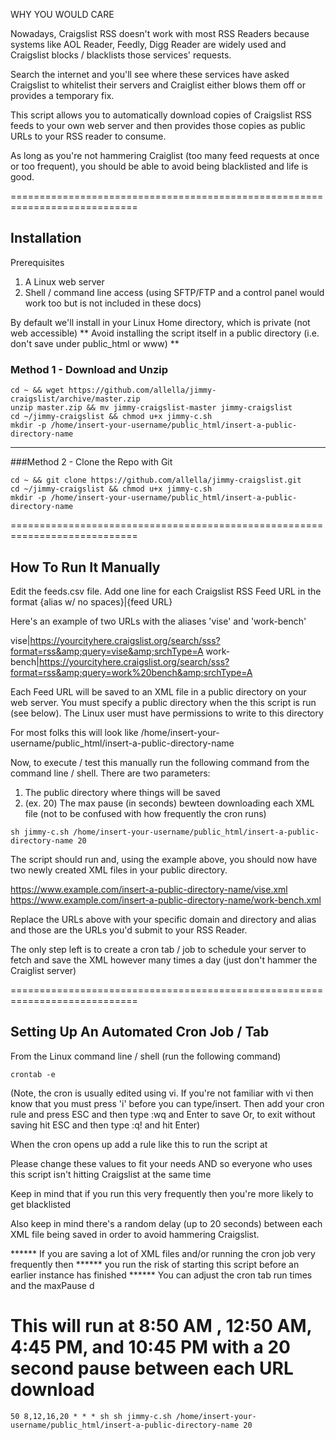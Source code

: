 WHY YOU WOULD CARE

Nowadays, Craigslist RSS doesn't work with most RSS Readers because systems like
AOL Reader, Feedly, Digg Reader are widely used and Craigslist blocks / blacklists
those services' requests.

Search the internet and you'll see where these services have asked Craigslist to whitelist
their servers and Craiglist either blows them off or provides a temporary fix.

This script allows you to automatically download copies of Craigslist RSS feeds to your own
web server and then provides those copies as public URLs to your RSS reader to consume.

As long as you're not hammering Craiglist (too many feed requests at once or too frequent), you
should be able to avoid being blacklisted and life is good.

============================================================================

## Installation

Prerequisites
1. A Linux web server
2. Shell / command line access
   (using SFTP/FTP and a control panel would work too but is not included in these docs)

By default we'll install in your Linux Home directory, which is private (not web accessible)
** Avoid installing the script itself in a public directory (i.e. don't save under public_html or www) ** 

### Method 1 - Download and Unzip
```
cd ~ && wget https://github.com/allella/jimmy-craigslist/archive/master.zip
unzip master.zip && mv jimmy-craigslist-master jimmy-craigslist
cd ~/jimmy-craigslist && chmod u+x jimmy-c.sh
mkdir -p /home/insert-your-username/public_html/insert-a-public-directory-name
```
----------------------------------------------------------------------------

###Method 2 - Clone the Repo with Git
```
cd ~ && git clone https://github.com/allella/jimmy-craigslist.git
cd ~/jimmy-craigslist && chmod u+x jimmy-c.sh
mkdir -p /home/insert-your-username/public_html/insert-a-public-directory-name
```
============================================================================

## How To Run It Manually

Edit the feeds.csv file.
Add one line for each Craigslist RSS Feed URL in the format {alias w/ no spaces}|{feed URL}

Here's an example of two URLs with the aliases 'vise' and 'work-bench'

vise|https://yourcityhere.craigslist.org/search/sss?format=rss&amp;query=vise&amp;srchType=A
work-bench|https://yourcityhere.craigslist.org/search/sss?format=rss&amp;query=work%20bench&amp;srchType=A

Each Feed URL will be saved to an XML file in a public directory on your web server.
You must specify a public directory when the this script is run (see below).
The Linux user must have permissions to write to this directory

For most folks this will look like /home/insert-your-username/public_html/insert-a-public-directory-name

Now, to execute / test this manually run the following command from the command line / shell.
There are two parameters:
1. The public directory where things will be saved
2. (ex. 20) The max pause (in seconds) bewteen downloading each XML file (not to be confused with how
   frequently the cron runs)

```
sh jimmy-c.sh /home/insert-your-username/public_html/insert-a-public-directory-name 20
```

The script should run and, using the example above, you should now have two newly created
XML files in your public directory. 

https://www.example.com/insert-a-public-directory-name/vise.xml
https://www.example.com/insert-a-public-directory-name/work-bench.xml

Replace the URLs above with your specific domain and directory and alias and those are
the URLs you'd submit to your RSS Reader.

The only step left is to create a cron tab / job to schedule your server to fetch and save
the XML however many times a day (just don't hammer the Craiglist server)

============================================================================

## Setting Up An Automated Cron Job / Tab 

From the Linux command line / shell (run the following command)

```
crontab -e
```

(Note, the cron is usually edited using vi. If you're not familiar with vi then know that
 you must press 'i' before you can type/insert. Then add your cron rule and press ESC and
 then type :wq and Enter to save Or, to exit without saving hit ESC and then type :q! and hit Enter)

When the cron opens up add a rule like this to run the script at

Please change these values to fit your needs AND so everyone who uses this script
isn't hitting Craigslist at the same time

Keep in mind that if you run this very frequently then you're more likely to get blacklisted

Also keep in mind there's a random delay (up to 20 seconds) between each XML file being saved
in order to avoid hammering Craigslist.

****** If you are saving a lot of XML files and/or running the cron job very frequently then
****** you run the risk of starting this script before an earlier instance has finished
****** You can adjust the cron tab run times and the maxPause d

# This will run at 8:50 AM , 12:50 AM, 4:45 PM, and 10:45 PM with a 20 second pause between each URL download

```
50 8,12,16,20 * * * sh sh jimmy-c.sh /home/insert-your-username/public_html/insert-a-public-directory-name 20
```
